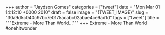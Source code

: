 
+++
author = "Jaydson Gomes"
categories = ["tweet"]
date = "Mon Mar 01 14:12:10 +0000 2010"
draft = false
image = "{TWEET_IMAGE}"
slug = "30a9d5c040c97bc7e0175acabc02abae4ce9ad1d"
tags = ["tweet"]
title = """Extreme - More Than World..."""
+++
Extreme - More Than World #onehitwonder
